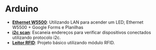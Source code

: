 # Arduino


- **[Ethernet W5500](https://github.com/willyamcts/arduino/tree/master/Ethernet-W5500)**: Utilizando LAN para acender um LED; Ethernet W5500 + Google Forms e Planilhas
- **[i2c scan](https://github.com/willyamcts/arduino/tree/master/i2c_scan)**: Escaneia endereços para verificar dispositivos conectados utilizando protocolo i2c.
- **[Leitor RFID](https://github.com/willyamcts/arduino/tree/master/RFID)**: Projeto básico utilizando módulo RFID.
